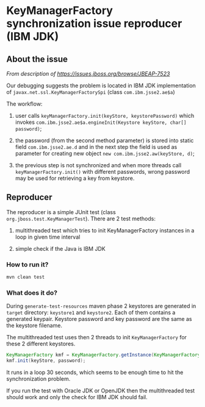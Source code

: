 # KeyManagerFactory synchronization issue reproducer (IBM JDK)


## About the issue

*From description of https://issues.jboss.org/browse/JBEAP-7523*

Our debugging suggests the problem is located in IBM JDK implementation of `javax.net.ssl.KeyManagerFactorySpi` (class `com.ibm.jsse2.ae$a`)

The workflow:

1. user calls `keyManagerFactory.init(keyStore, keystorePassword)` which invokes `com.ibm.jsse2.ae$a.engineInit(Keystore keyStore, char[] password)`;

1. the password (from the second method parameter) is stored into static field `com.ibm.jsse2.ae.d` and in the next step the field is used as parameter for creating new object `new com.ibm.jsse2.aw(keyStore, d)`;

1. the previous step is not synchronized and when more threads call `keyManagerFactory.init()` with different passwords, wrong password may be used for retrieving a key from keystore.

## Reproducer

The reproducer is a simple JUnit test (class `org.jboss.test.KeyManagerTest`). There are 2 test methods:

1. multithreaded test which tries to init KeyManagerFactory instances in a loop in given time interval

1. simple check if the Java is IBM JDK

### How to run it?

```bash
mvn clean test
```

### What does it do?
During `generate-test-resources` maven phase 2 keystores are generated in `target` directory: `keystore1` and `keystore2`. 
Each of them contains a generated keypair. Keystore password and key password are the same as the keystore filename.
  
The multithreaded test uses then 2 threads to init `KeyManagerFactory` for these 2 different keystores.

```java
KeyManagerFactory kmf = KeyManagerFactory.getInstance(KeyManagerFactory.getDefaultAlgorithm());
kmf.init(keyStore, password);
```

It runs in a loop 30 seconds, which seems to be enough time to hit the synchronization problem.

If you run the test with Oracle JDK or OpenJDK then the multithreaded test should work and only the check for IBM JDK should fail.